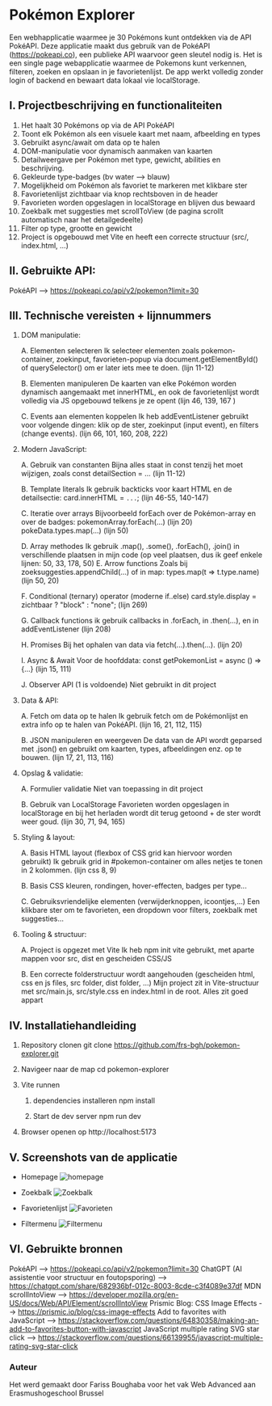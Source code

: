 # Pokémon Explorer 

Een webhapplicatie waarmee je 30 Pokémons kunt ontdekken via de API PokéAPI. Deze applicatie maakt dus gebruik van de PokéAPI (https://pokeapi.co), een publieke API waarvoor geen sleutel nodig is. 
Het is een single page webapplicatie waarmee de Pokemons kunt verkennen, filteren, zoeken en opslaan in je favorietenlijst. De app werkt volledig zonder login of backend en bewaart data lokaal vie localStorage. 

## I. Projectbeschrijving en functionaliteiten 

1) Het haalt 30 Pokémons op via de API PokéAPI
2) Toont elk Pokémon als een visuele kaart met naam, afbeelding en types
3) Gebruikt async/await om data op te halen
4) DOM-manipulatie voor dynamisch aanmaken van kaarten
5) Detailweergave per Pokémon met type, gewicht, abilities en beschrijving.
6) Gekleurde type-badges (bv water --> blauw)
7) Mogelijkheid om Pokémon als favoriet te markeren met klikbare ster
8) Favorietenlijst zichtbaar via knop rechtsboven in de header
9) Favorieten worden opgeslagen in localStorage en blijven dus bewaard
10) Zoekbalk met suggesties met scrollToView (de pagina scrollt automatisch naar het detailgedeelte)
11) Filter op type, grootte en gewicht
12) Project is opgebouwd met Vite en heeft een correcte structuur (src/, index.html, …)

## II. Gebruikte API:

PokéAPI --> https://pokeapi.co/api/v2/pokemon?limit=30

## III. Technische vereisten + lijnnummers 

1. DOM manipulatie:  

    A. Elementen selecteren
        Ik selecteer elementen zoals pokemon-container, zoekinput, favorieten-popup via document.getElementById() of querySelector() om er later iets mee te doen. (lijn 11-12)

    B. Elementen manipuleren
        De kaarten van elke Pokémon worden dynamisch aangemaakt met innerHTML, en ook de favorietenlijst wordt volledig via JS opgebouwd telkens je ze opent (lijn 46, 139, 167 )

    C. Events aan elementen koppelen
        Ik heb addEventListener gebruikt voor volgende dingen: klik op de ster, zoekinput (input event), en filters (change events). (lijn 66, 101, 160, 208, 222)

2. Modern JavaScript:

    A. Gebruik van constanten
        Bijna alles staat in const tenzij het moet wijzigen, zoals const detailSection = ... (lijn 11-12)

    B. Template literals
        Ik gebruik backticks voor kaart HTML en de detailsectie:
        card.innerHTML = ` ... `; (lijn 46-55, 140-147)

    C. Iteratie over arrays
        Bijvoorbeeld forEach over de Pokémon-array en over de badges:
        pokemonArray.forEach(...) (lijn 20)
        pokeData.types.map(...) (lijn 50)

    D. Array methodes
        Ik gebruik .map(), .some(), .forEach(), .join() in verschillende plaatsen in mijn code
        (op veel plaatsen, dus ik geef enkele lijnen: 50, 33, 178, 50)
    E. Arrow functions
        Zoals bij zoeksuggesties.appendChild(...) of in map:
        types.map(t => t.type.name) (lijn 50, 20)

    F. Conditional (ternary) operator (moderne if..else)
        card.style.display = zichtbaar ? "block" : "none"; (lijn 269)

    G. Callback functions
        ik gebruik callbacks in .forEach, in .then(...), en in addEventListener (lijn 208)

    H. Promises
        Bij het ophalen van data via fetch(...).then(...). (lijn 20)

    I. Async & Await
        Voor de hoofddata:
        const getPokemonList = async () => {...}
        (lijn 15, 111)

    J. Observer API (1 is voldoende)
        Niet gebruikt in dit project

3. Data & API:

    A. Fetch om data op te halen
        Ik gebruik fetch om de Pokémonlijst en extra info op te halen van PokéAPI. (lijn 16, 21, 112, 115)

    B. JSON manipuleren en weergeven
        De data van de API wordt geparsed met .json() en gebruikt om kaarten, types, afbeeldingen enz. op te bouwen. (lijn 17, 21, 113, 116)

4. Opslag & validatie:

    A. Formulier validatie
        Niet van toepassing in dit project

    B. Gebruik van LocalStorage 
    Favorieten worden opgeslagen in localStorage en bij het herladen wordt dit terug getoond + de ster wordt weer goud. (lijn 30, 71, 94, 165)

5. Styling & layout:  

    A. Basis HTML layout (flexbox of CSS grid kan hiervoor worden gebruikt)
        Ik gebruik grid in #pokemon-container om alles netjes te tonen in 2 kolommen. (lijn css 8, 9)

    B. Basis CSS
        kleuren, rondingen, hover-effecten, badges per type...

    C. Gebruiksvriendelijke elementen (verwijderknoppen, icoontjes,...)
        Een klikbare ster om te favorieten, een dropdown voor filters, zoekbalk met suggesties...

6. Tooling & structuur: 

    A. Project is opgezet met Vite 
        Ik heb npm init vite gebruikt, met aparte mappen voor src, dist en gescheiden CSS/JS

    B. Een correcte folderstructuur wordt aangehouden (gescheiden html, css en js files, src folder, dist folder, ...)
        Mijn project zit in Vite-structuur met src/main.js, src/style.css en index.html in de root. Alles zit goed appart

## IV. Installatiehandleiding

1) Repository clonen 
    git clone https://github.com/frs-bgh/pokemon-explorer.git 

2) Navigeer naar de map 
    cd pokemon-explorer

3) Vite runnen 

    1. dependencies installeren 
        npm install 

    2. Start de dev server
        npm run dev 

4) Browser openen op http://localhost:5173 

## V. Screenshots van de applicatie 

* Homepage 
![homepage](image.png)

* Zoekbalk
![Zoekbalk](image-1.png)

* Favorietenlijst
![Favorieten](image-2.png)

* Filtermenu
![Filtermenu](image-3.png)


## VI. Gebruikte bronnen 

PokéAPI --> https://pokeapi.co/api/v2/pokemon?limit=30
ChatGPT (AI assistentie voor structuur en foutopsporing) --> https://chatgpt.com/share/682936bf-012c-8003-8cde-c3f4089e37df
MDN scrollIntoView --> https://developer.mozilla.org/en-US/docs/Web/API/Element/scrollIntoView
Prismic Blog: CSS Image Effects --> https://prismic.io/blog/css-image-effects
Add to favorites with JavaScript --> https://stackoverflow.com/questions/64830358/making-an-add-to-favorites-button-with-javascript 
JavaScript multiple rating SVG star click --> https://stackoverflow.com/questions/66139955/javascript-multiple-rating-svg-star-click 

### Auteur 
Het werd gemaakt door Fariss Boughaba voor het vak Web Advanced aan Erasmushogeschool Brussel
